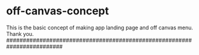 # off-canvas-concept
This is the basic concept of making app landing page and off canvas menu.
Thank you.
#########################################################################
